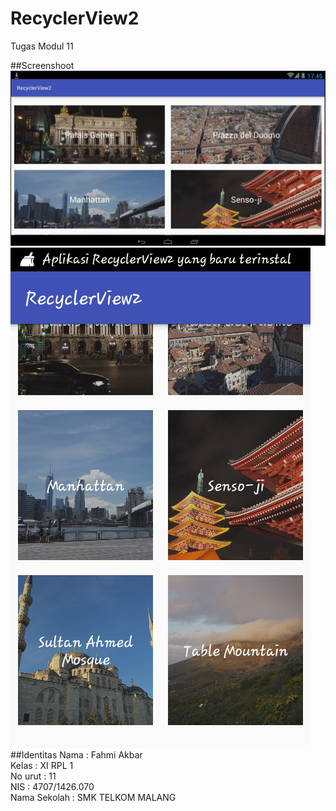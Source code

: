 # RecyclerView2
Tugas Modul 11

##Screenshoot
![SS1](https://github.com/fahmialiasakbar/RecyclerView2/blob/master/RV2.JPG)
![SS2](https://github.com/fahmialiasakbar/RecyclerView2/blob/master/Screenshot_2016-11-10-20-23-17.png)
##Identitas
Nama    : Fahmi Akbar <br>
Kelas   : XI RPL 1 <br>
No urut : 11 <br> 
NIS     : 4707/1426.070 <br>
Nama Sekolah : SMK TELKOM MALANG

